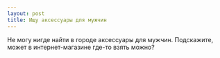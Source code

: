 ```yaml
---
layout: post 
title: Ищу аксессуары для мужчин 
--- 
```

Не могу нигде найти в городе аксессуары для мужчин. Подскажите, может в интернет-магазине где-то взять можно?